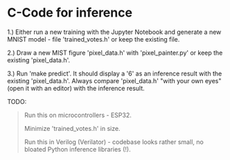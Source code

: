 # C-Code for inference

1.) Either run a new training with the Jupyter Notebook and generate a new MNIST model - file 'trained_votes.h' or keep the existing file. 

2.) Draw a new MIST figure 'pixel_data.h' with 'pixel_painter.py' or keep the existing 'pixel_data.h'.

3.) Run 'make predict'. It should display a '6' as an inference result with the existing 'pixel_data.h'. Always compare 'pixel_data.h' "with your own eyes" (open it with an editor) with the inference result.

TODO: 
> Run this on microcontrollers - ESP32.
>
> Minimize 'trained_votes.h' in size.
>
> Run this in Verilog (Verilator) - codebase looks rather small, no bloated Python inference libraries (!).
